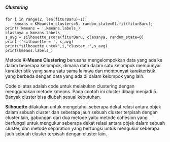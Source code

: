 ##### Clustering

```
for i in range(2, len(fiturBaru)-1):
    kmeans = KMeans(n_clusters=5, random_state=0).fit(fiturBaru);
print('kmeans = ',kmeans.labels_)
classnya = kmeans.labels_
s_avg = silhouette_score(fiturBaru, classnya, random_state=0)
print ('silhouette = ', s_avg)
print("silhouette untuk",i,"cluster :",s_avg)
print(kmeans.labels_)
```

Metode **K-Means Clustering** berusaha mengelompokkan data yang ada ke dalam beberapa kelompok, dimana data dalam satu kelompok mempunyai karakteristik yang sama satu sama lainnya dan mempunyai karakteristik yang berbeda dengan data yang ada di dalam kelompok yang lain.

Code di atas adalah code untuk melakukan clustering dengan menggunakan metode kmeans. Pada contoh ini cluster dibagi menjadi 5. Banyak cluster bisa diubah sesuai kebutuhan.

**Silhouette** dilakukan untuk mengetahui seberapa dekat relasi antara objek dalam sebuah cluster dan seberapa jauh sebuah cluster terpisah dengan cluster lain, gabungan dari dua metode yaitu metode cohesion yang berfungsi untuk mengukur seberapa dekat relasi antara objek dalam sebuah cluster, dan metode separation yang berfungsi untuk mengukur seberapa jauh sebuah cluster terpisah dengan cluster lain.


